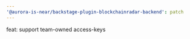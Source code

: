 ```yaml
---
'@aurora-is-near/backstage-plugin-blockchainradar-backend': patch
---
```


feat: support team-owned access-keys
